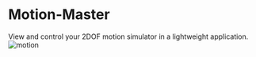 # Motion-Master
View and control your 2DOF motion simulator in a lightweight application.<br />
![motion](https://user-images.githubusercontent.com/65455664/229327411-935b650d-f0bb-4adc-8731-e0b37e9c3afe.gif)
